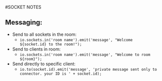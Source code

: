 #SOCKET NOTES

## Messaging:
- Send to all sockets in the room:
    - `io.sockets.in('room name').emit('message', "Welcome ${socket.id} to the room!");`
- Send to clients in room:
    - `io.sockets.in('room name').emit('message', "Welcome to room ${room}");`
- Send directly to specific client:
    - `io.to(socket.id).emit('message', 'private message sent only to connector. your ID is ' + socket.id);
`
